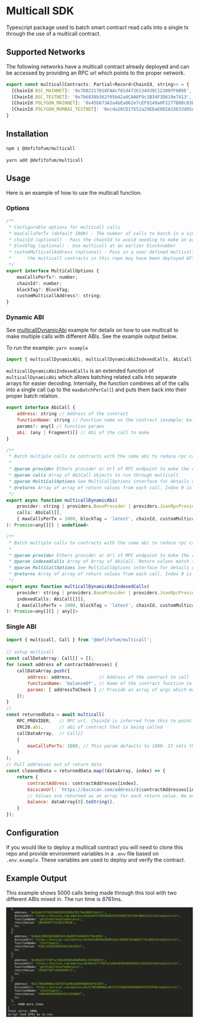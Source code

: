 # Multicall SDK

Typescript package used to batch smart contract read calls into a single tx through the use of a multicall contract.   

## Supported Networks
The following networks have a multicall contract already deployed and can be accessed by providing an RPC url which points to the proper network. 

```javascript
export const multicallContracts: Partial<Record<ChainId, string>> = {
  [ChainId.BSC_MAINNET]: '0x7D82217018FAAcf81d4726134939C12300fF6B9E',
  [ChainId.BSC_TESTNET]: '0x7b6838b362f05bA2a0CAA8F9c1B34F3D619e7413',
  [ChainId.POLYGON_MAINNET]: '0x45b673A3a4bEa062e7cEF9149a0F2277B00c83b4',
  [ChainId.POLYGON_MUMBAI_TESTNET]: '0xcda26CD17E52a29EDaE0D2A15633d85A4594eC10',
}
```

<!-- TODO: 
* Ethereum 
* Polygon
* Avax
 -->

## Installation
```
npm i @defifofum/multicall

yarn add @defifofum/multicall
```

## Usage
Here is an example of how to use the multicall function.

### Options

```javascript
/**
 * Configurable options for multicall calls
 * maxCallsPerTx (default 1000) - The number of calls to batch in a single multicall tx
 * chainId (optional) - Pass the chainId to avoid needing to make an extra call to the provider to obtain it
 * blockTag (optional) - Use multicall at an earlier blocknumber 
 * customMulticallAddress (optional) - Pass in a user defined multicall contract to use. If using an archive node, 
 *      the multicall contracts in this repo may have been deployed AFTER the data you are looking for.
 */
export interface MultiCallOptions {
    maxCallsPerTx?: number;
    chainId?: number;
    blockTag?: BlockTag;
    customMulticallAddress?: string;
}
```

### Dynamic ABI 

See [multicallDynamicAbi](./examples/multicallDynamicAbi.ts) example for details on how to use multicall to make multiple calls with different ABIs. See the example output below.

To run the example: `yarn example`  

```javascript
import { multicallDynamicAbi, multicallDynamicAbiIndexedCalls, AbiCall } from '@defifofum/multicall';
```

`multicallDynamicAbiIndexedCalls` is an extended function of `multicallDynamicAbi` which allows batching related calls into separate arrays for easier decoding. Internally, the function combines all of the calls into a single call (up to the `maxBatchPerCall`) and puts them back into their proper batch relation. 

```javascript
export interface AbiCall {
    address: string // Address of the contract
    functionName: string // Function name on the contract (example: balanceOf)
    params?: any[] // Function params
    abi: (any | Fragment)[] // Abi of the call to make 
}
```

```javascript
/**
 * Batch multiple calls to contracts with the same abi to reduce rpc calls and increase response time. 
 * 
 * @param provider Ethers provider or Url of RPC endpoint to make the call to
 * @param calls Array of AbiCall objects to run through multicall
 * @param MultiCallOptions See MultiCallOptions interface for details on configurable options 
 * @returns Array of array of return values from each call. Index 0 is the first return value and so on.
 */
export async function multicallDynamicAbi(
    provider: string | providers.BaseProvider | providers.JsonRpcProvider,
    calls: AbiCall[],
    { maxCallsPerTx = 1000, blockTag = 'latest', chainId, customMulticallAddress }: MultiCallOptions = {}
): Promise<any[][] | undefined>
```

```javascript
/**
 * Batch multiple calls to contracts with the same abi to reduce rpc calls and increase response time. 
 * 
 * @param provider Ethers provider or Url of RPC endpoint to make the call to
 * @param indexedCalls Array of Array of AbiCall. Return values match the shape of this array
 * @param MultiCallOptions See MultiCallOptions interface for details on configurable options 
 * @returns Array of array of return values from each call. Index 0 is the first return value and so on.
 */
export async function multicallDynamicAbiIndexedCalls(
    provider: string | providers.BaseProvider | providers.JsonRpcProvider,
    indexedCalls: AbiCall[][],
    { maxCallsPerTx = 1000, blockTag = 'latest', chainId, customMulticallAddress }: MultiCallOptions = {}
): Promise<any[][] | any[]>
```

### Single ABI 

```javascript
import { multicall, Call } from '@defifofum/multicall';

// setup multicall
const callDataArray: Call[] = [];
for (const address of contractAddresses) {
    callDataArray.push({
        address: address,          // Address of the contract to call
        functionName: 'balanceOf', // Name of the contract function to call
        params: [ addressToCheck ] // Provide an array of args which map to arg0, arg1, argN
    });
}
// 
const returnedData = await multicall(
    RPC_PROVIDER,   // RPC url. ChainId is inferred from this to point to the proper contract
    ERC20.abi,      // abi of contract that is being called
    callDataArray,  // Call[]
    {
        maxCallsPerTx: 1000, // This param defaults to 1000. It sets the max batch limit per multicall call
    }                
);
// Pull addresses out of return data
const cleanedData = returnedData.map((dataArray, index) => {
    return {
        contractAddress: contractAddresses[index],
        bscscanUrl: `https://bscscan.com/address/${contractAddresses[index]}#readContract`,
        // Values are returned as an array for each return value. We are pulling out the singular balance variable here
        balance: dataArray[0].toString(),
    }
});
```


## Configuration
If you would like to deploy a multicall contract you will need to clone this repo and provide environment variables in a `.env` file based on `.env.example`. These variables are used to deploy and verify the contract. 


## Example Output
This example shows 5000 calls being made through this tool with two different ABIs mixed in. The run time is 8761ms.

![](images/multicall-dynamic-abi.png)